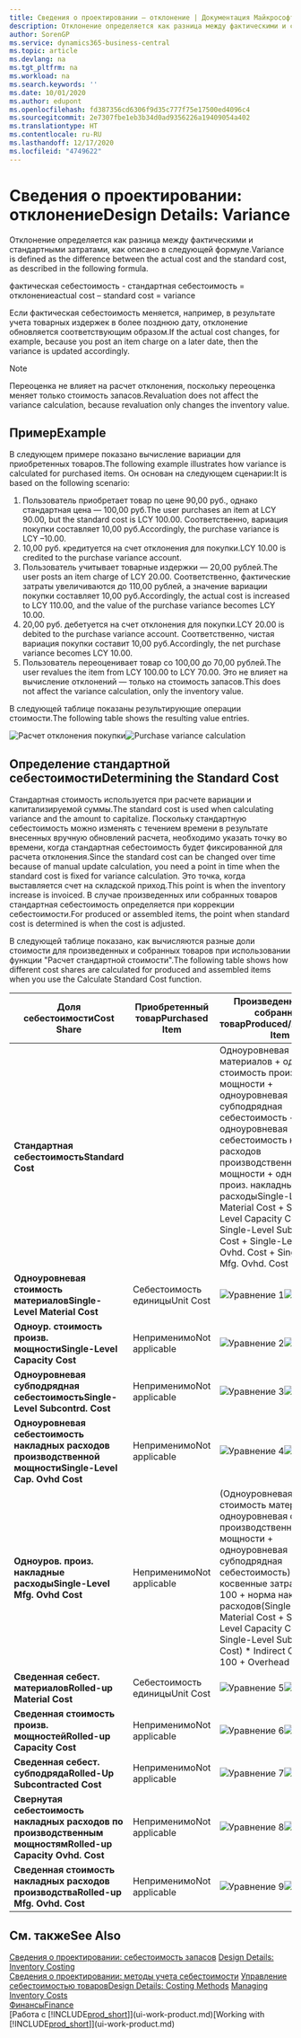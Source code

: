 ```yaml
---
title: Сведения о проектировании — отклонение | Документация Майкрософт
description: Отклонение определяется как разница между фактическими и стандартными затратами, как описано в следующей формуле.
author: SorenGP
ms.service: dynamics365-business-central
ms.topic: article
ms.devlang: na
ms.tgt_pltfrm: na
ms.workload: na
ms.search.keywords: ''
ms.date: 10/01/2020
ms.author: edupont
ms.openlocfilehash: fd387356cd6306f9d35c777f75e17500ed4096c4
ms.sourcegitcommit: 2e7307fbe1eb3b34d0ad9356226a19409054a402
ms.translationtype: HT
ms.contentlocale: ru-RU
ms.lasthandoff: 12/17/2020
ms.locfileid: "4749622"
---
```

# <a name="design-details-variance"></a><span data-ttu-id="cc48a-103">Сведения о проектировании: отклонение</span><span class="sxs-lookup"><span data-stu-id="cc48a-103">Design Details: Variance</span></span>
<span data-ttu-id="cc48a-104">Отклонение определяется как разница между фактическими и стандартными затратами, как описано в следующей формуле.</span><span class="sxs-lookup"><span data-stu-id="cc48a-104">Variance is defined as the difference between the actual cost and the standard cost, as described in the following formula.</span></span>  

 <span data-ttu-id="cc48a-105">фактическая себестоимость - стандартная себестоимость = отклонение</span><span class="sxs-lookup"><span data-stu-id="cc48a-105">actual cost – standard cost = variance</span></span>  

 <span data-ttu-id="cc48a-106">Если фактическая себестоимость меняется, например, в результате учета товарных издержек в более позднюю дату, отклонение обновляется соответствующим образом.</span><span class="sxs-lookup"><span data-stu-id="cc48a-106">If the actual cost changes, for example, because you post an item charge on a later date, then the variance is updated accordingly.</span></span>  

> [!NOTE]  
>  <span data-ttu-id="cc48a-107">Переоценка не влияет на расчет отклонения, поскольку переоценка меняет только стоимость запасов.</span><span class="sxs-lookup"><span data-stu-id="cc48a-107">Revaluation does not affect the variance calculation, because revaluation only changes the inventory value.</span></span>  

## <a name="example"></a><span data-ttu-id="cc48a-108">Пример</span><span class="sxs-lookup"><span data-stu-id="cc48a-108">Example</span></span>  
 <span data-ttu-id="cc48a-109">В следующем примере показано вычисление вариации для приобретенных товаров.</span><span class="sxs-lookup"><span data-stu-id="cc48a-109">The following example illustrates how variance is calculated for purchased items.</span></span> <span data-ttu-id="cc48a-110">Он основан на следующем сценарии:</span><span class="sxs-lookup"><span data-stu-id="cc48a-110">It is based on the following scenario:</span></span>  

1.  <span data-ttu-id="cc48a-111">Пользователь приобретает товар по цене 90,00 руб., однако стандартная цена — 100,00 руб.</span><span class="sxs-lookup"><span data-stu-id="cc48a-111">The user purchases an item at LCY 90.00, but the standard cost is LCY 100.00.</span></span> <span data-ttu-id="cc48a-112">Соответственно, вариация покупки составляет 10,00 руб.</span><span class="sxs-lookup"><span data-stu-id="cc48a-112">Accordingly, the purchase variance is LCY –10.00.</span></span>  
2.  <span data-ttu-id="cc48a-113">10,00 руб. кредитуется на счет отклонения для покупки.</span><span class="sxs-lookup"><span data-stu-id="cc48a-113">LCY 10.00 is credited to the purchase variance account.</span></span>  
3.  <span data-ttu-id="cc48a-114">Пользователь учитывает товарные издержки — 20,00 рублей.</span><span class="sxs-lookup"><span data-stu-id="cc48a-114">The user posts an item charge of LCY 20.00.</span></span> <span data-ttu-id="cc48a-115">Соответственно, фактические затраты увеличиваются до 110,00 рублей, а значение вариации покупки составляет 10,00 руб.</span><span class="sxs-lookup"><span data-stu-id="cc48a-115">Accordingly, the actual cost is increased to LCY 110.00, and the value of the purchase variance becomes LCY 10.00.</span></span>  
4.  <span data-ttu-id="cc48a-116">20,00 руб. дебетуется на счет отклонения для покупки.</span><span class="sxs-lookup"><span data-stu-id="cc48a-116">LCY 20.00 is debited to the purchase variance account.</span></span> <span data-ttu-id="cc48a-117">Соответственно, чистая вариация покупки составит 10,00 руб.</span><span class="sxs-lookup"><span data-stu-id="cc48a-117">Accordingly, the net purchase variance becomes LCY 10.00.</span></span>  
5.  <span data-ttu-id="cc48a-118">Пользователь переоценивает товар со 100,00 до 70,00 рублей.</span><span class="sxs-lookup"><span data-stu-id="cc48a-118">The user revalues the item from LCY 100.00 to LCY 70.00.</span></span> <span data-ttu-id="cc48a-119">Это не влияет на вычисление отклонений — только на стоимость запасов.</span><span class="sxs-lookup"><span data-stu-id="cc48a-119">This does not affect the variance calculation, only the inventory value.</span></span>  

 <span data-ttu-id="cc48a-120">В следующей таблице показаны результирующие операции стоимости.</span><span class="sxs-lookup"><span data-stu-id="cc48a-120">The following table shows the resulting value entries.</span></span>  

 <span data-ttu-id="cc48a-121">![Расчет отклонения покупки](media/design_details_inventory_costing_11_purchase_variance.png "Расчет отклонения покупки")</span><span class="sxs-lookup"><span data-stu-id="cc48a-121">![Purchase variance calculation](media/design_details_inventory_costing_11_purchase_variance.png "Purchase variance calculation")</span></span>  

## <a name="determining-the-standard-cost"></a><span data-ttu-id="cc48a-122">Определение стандартной себестоимости</span><span class="sxs-lookup"><span data-stu-id="cc48a-122">Determining the Standard Cost</span></span>  
 <span data-ttu-id="cc48a-123">Стандартная стоимость используется при расчете вариации и капитализируемой суммы.</span><span class="sxs-lookup"><span data-stu-id="cc48a-123">The standard cost is used when calculating variance and the amount to capitalize.</span></span> <span data-ttu-id="cc48a-124">Поскольку стандартную себестоимость можно изменять с течением времени в результате внесенных вручную обновлений расчета, необходимо указать точку во времени, когда стандартная себестоимость будет фиксированной для расчета отклонения.</span><span class="sxs-lookup"><span data-stu-id="cc48a-124">Since the standard cost can be changed over time because of manual update calculation, you need a point in time when the standard cost is fixed for variance calculation.</span></span> <span data-ttu-id="cc48a-125">Это точка, когда выставляется счет на складской приход.</span><span class="sxs-lookup"><span data-stu-id="cc48a-125">This point is when the inventory increase is invoiced.</span></span> <span data-ttu-id="cc48a-126">В случае произведенных или собранных товаров стандартная себестоимость определяется при коррекции себестоимости.</span><span class="sxs-lookup"><span data-stu-id="cc48a-126">For produced or assembled items, the point when standard cost is determined is when the cost is adjusted.</span></span>  

 <span data-ttu-id="cc48a-127">В следующей таблице показано, как вычисляются разные доли стоимости для произведенных и собранных товаров при использовании функции "Расчет стандартной стоимости".</span><span class="sxs-lookup"><span data-stu-id="cc48a-127">The following table shows how different cost shares are calculated for produced and assembled items when you use the Calculate Standard Cost function.</span></span>  

|<span data-ttu-id="cc48a-128">Доля себестоимости</span><span class="sxs-lookup"><span data-stu-id="cc48a-128">Cost Share</span></span>|<span data-ttu-id="cc48a-129">Приобретенный товар</span><span class="sxs-lookup"><span data-stu-id="cc48a-129">Purchased Item</span></span>|<span data-ttu-id="cc48a-130">Произведенный или собранный товар</span><span class="sxs-lookup"><span data-stu-id="cc48a-130">Produced/Assembled Item</span></span>|  
|----------------|--------------------|------------------------------|  
|<span data-ttu-id="cc48a-131">**Стандартная себестоимость**</span><span class="sxs-lookup"><span data-stu-id="cc48a-131">**Standard Cost**</span></span>||<span data-ttu-id="cc48a-132">Одноуровневая стоимость материалов + одноур. стоимость произв. мощности + одноуровневая субподрядная себестоимость + одноуровневая себестоимость накладных расходов производственной мощности + одноуров. произ. накладные расходы</span><span class="sxs-lookup"><span data-stu-id="cc48a-132">Single-Level Material Cost + Single-Level Capacity Cost + Single-Level Subcontrd. Cost + Single-Level Cap. Ovhd. Cost + Single-Level Mfg. Ovhd. Cost</span></span>|  
|<span data-ttu-id="cc48a-133">**Одноуровневая стоимость материалов**</span><span class="sxs-lookup"><span data-stu-id="cc48a-133">**Single-Level Material Cost**</span></span>|<span data-ttu-id="cc48a-134">Себестоимость единицы</span><span class="sxs-lookup"><span data-stu-id="cc48a-134">Unit Cost</span></span>|<span data-ttu-id="cc48a-135">![Уравнение 1](media/design_details_inventory_costing_11_equation_1.png "Уравнение 1")</span><span class="sxs-lookup"><span data-stu-id="cc48a-135">![Equation 1](media/design_details_inventory_costing_11_equation_1.png "Equation 1")</span></span>|  
|<span data-ttu-id="cc48a-136">**Одноур. стоимость произв. мощности**</span><span class="sxs-lookup"><span data-stu-id="cc48a-136">**Single-Level Capacity Cost**</span></span>|<span data-ttu-id="cc48a-137">Неприменимо</span><span class="sxs-lookup"><span data-stu-id="cc48a-137">Not applicable</span></span>|<span data-ttu-id="cc48a-138">![Уравнение 2](media/design_details_inventory_costing_11_equation_2.png "Уравнение 2")</span><span class="sxs-lookup"><span data-stu-id="cc48a-138">![Equation 2](media/design_details_inventory_costing_11_equation_2.png "Equation 2")</span></span>|  
|<span data-ttu-id="cc48a-139">**Одноуровневая субподрядная себестоимость**</span><span class="sxs-lookup"><span data-stu-id="cc48a-139">**Single-Level Subcontrd. Cost**</span></span>|<span data-ttu-id="cc48a-140">Неприменимо</span><span class="sxs-lookup"><span data-stu-id="cc48a-140">Not applicable</span></span>|<span data-ttu-id="cc48a-141">![Уравнение 3](media/design_details_inventory_costing_11_equation_3.png "Уравнение 3")</span><span class="sxs-lookup"><span data-stu-id="cc48a-141">![Equation 3](media/design_details_inventory_costing_11_equation_3.png "Equation 3")</span></span>|  
|<span data-ttu-id="cc48a-142">**Одноуровневая себестоимость накладных расходов производственной мощности**</span><span class="sxs-lookup"><span data-stu-id="cc48a-142">**Single-Level Cap. Ovhd Cost**</span></span>|<span data-ttu-id="cc48a-143">Неприменимо</span><span class="sxs-lookup"><span data-stu-id="cc48a-143">Not applicable</span></span>|<span data-ttu-id="cc48a-144">![Уравнение 4](media/design_details_inventory_costing_11_equation_4.png "Уравнение 4")</span><span class="sxs-lookup"><span data-stu-id="cc48a-144">![Equation 4](media/design_details_inventory_costing_11_equation_4.png "Equation 4")</span></span>|  
|<span data-ttu-id="cc48a-145">**Одноуров. произ. накладные расходы**</span><span class="sxs-lookup"><span data-stu-id="cc48a-145">**Single-Level Mfg. Ovhd Cost**</span></span>|<span data-ttu-id="cc48a-146">Неприменимо</span><span class="sxs-lookup"><span data-stu-id="cc48a-146">Not applicable</span></span>|<span data-ttu-id="cc48a-147">(Одноуровневая стоимость материалов + одноуровневая стоимость производственной мощности + одноуровневая субподрядная себестоимость) \* косвенные затраты % / 100 + норма накладных расходов</span><span class="sxs-lookup"><span data-stu-id="cc48a-147">(Single-Level Material Cost + Single-Level Capacity Cost + Single-Level Subcontrd. Cost) \* Indirect Cost % / 100 + Overhead Rate</span></span>|  
|<span data-ttu-id="cc48a-148">**Сведенная себест. материалов**</span><span class="sxs-lookup"><span data-stu-id="cc48a-148">**Rolled-up Material Cost**</span></span>|<span data-ttu-id="cc48a-149">Себестоимость единицы</span><span class="sxs-lookup"><span data-stu-id="cc48a-149">Unit Cost</span></span>|<span data-ttu-id="cc48a-150">![Уравнение 5](media/design_details_inventory_costing_11_equation_5.png "Уравнение 5")</span><span class="sxs-lookup"><span data-stu-id="cc48a-150">![Equation 5](media/design_details_inventory_costing_11_equation_5.png "Equation 5")</span></span>|  
|<span data-ttu-id="cc48a-151">**Сведенная стоимость произв. мощностей**</span><span class="sxs-lookup"><span data-stu-id="cc48a-151">**Rolled-up Capacity Cost**</span></span>|<span data-ttu-id="cc48a-152">Неприменимо</span><span class="sxs-lookup"><span data-stu-id="cc48a-152">Not applicable</span></span>|<span data-ttu-id="cc48a-153">![Уравнение 6](media/design_details_inventory_costing_11_equation_6.png "Уравнение 6")</span><span class="sxs-lookup"><span data-stu-id="cc48a-153">![Equation 6](media/design_details_inventory_costing_11_equation_6.png "Equation 6")</span></span>|  
|<span data-ttu-id="cc48a-154">**Сведенная себест. субподряда**</span><span class="sxs-lookup"><span data-stu-id="cc48a-154">**Rolled-Up Subcontracted Cost**</span></span>|<span data-ttu-id="cc48a-155">Неприменимо</span><span class="sxs-lookup"><span data-stu-id="cc48a-155">Not applicable</span></span>|<span data-ttu-id="cc48a-156">![Уравнение 7](media/design_details_inventory_costing_11_equation_7.png "Уравнение 7")</span><span class="sxs-lookup"><span data-stu-id="cc48a-156">![Equation 7](media/design_details_inventory_costing_11_equation_7.png "Equation 7")</span></span>|  
|<span data-ttu-id="cc48a-157">**Свернутая себестоимость накладных расходов по производственным мощностям**</span><span class="sxs-lookup"><span data-stu-id="cc48a-157">**Rolled-up Capacity Ovhd. Cost**</span></span>|<span data-ttu-id="cc48a-158">Неприменимо</span><span class="sxs-lookup"><span data-stu-id="cc48a-158">Not applicable</span></span>|<span data-ttu-id="cc48a-159">![Уравнение 8](media/design_details_inventory_costing_11_equation_8.png "Уравнение 8")</span><span class="sxs-lookup"><span data-stu-id="cc48a-159">![Equation 8](media/design_details_inventory_costing_11_equation_8.png "Equation 8")</span></span>|  
|<span data-ttu-id="cc48a-160">**Сведенная стоимость накладных расходов производства**</span><span class="sxs-lookup"><span data-stu-id="cc48a-160">**Rolled-up Mfg. Ovhd. Cost**</span></span>|<span data-ttu-id="cc48a-161">Неприменимо</span><span class="sxs-lookup"><span data-stu-id="cc48a-161">Not applicable</span></span>|<span data-ttu-id="cc48a-162">![Уравнение 9](media/design_details_inventory_costing_11_equation_9.png "Уравнение 9")</span><span class="sxs-lookup"><span data-stu-id="cc48a-162">![Equation 9](media/design_details_inventory_costing_11_equation_9.png "Equation 9")</span></span>|  

## <a name="see-also"></a><span data-ttu-id="cc48a-163">См. также</span><span class="sxs-lookup"><span data-stu-id="cc48a-163">See Also</span></span>  
 <span data-ttu-id="cc48a-164">[Сведения о проектировании: себестоимость запасов](design-details-inventory-costing.md) </span><span class="sxs-lookup"><span data-stu-id="cc48a-164">[Design Details: Inventory Costing](design-details-inventory-costing.md) </span></span>  
 <span data-ttu-id="cc48a-165">[Сведения о проектировании: методы учета себестоимости](design-details-costing-methods.md) [Управление себестоимостью товаров](finance-manage-inventory-costs.md)</span><span class="sxs-lookup"><span data-stu-id="cc48a-165">[Design Details: Costing Methods](design-details-costing-methods.md) [Managing Inventory Costs](finance-manage-inventory-costs.md)</span></span>  
 [<span data-ttu-id="cc48a-166">Финансы</span><span class="sxs-lookup"><span data-stu-id="cc48a-166">Finance</span></span>](finance.md)  
 <span data-ttu-id="cc48a-167">[Работа с [!INCLUDE[prod_short](includes/prod_short.md)]](ui-work-product.md)</span><span class="sxs-lookup"><span data-stu-id="cc48a-167">[Working with [!INCLUDE[prod_short](includes/prod_short.md)]](ui-work-product.md)</span></span>
